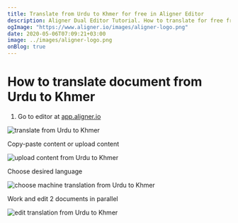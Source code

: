 ```yaml
---
title: Translate from Urdu to Khmer for free in Aligner Editor
description: Aligner Dual Editor Tutorial. How to translate for free from Urdu to Khmer. Aligner is multilingual document management platform. 
ogImage: "https://www.aligner.io/images/aligner-logo.png"
date: 2020-05-06T07:09:21+03:00
image: ../images/aligner-logo.png
onBlog: true
---
```


# How to translate document from Urdu to Khmer

1. Go to editor at [app.aligner.io](https://app.aligner.io "Aligner App web page")

![translate from Urdu to Khmer](../aligner-blank-editor.png "translate from Urdu to Khmer")

Copy-paste content or upload content

![upload content from Urdu to Khmer](../aligner-uploaded-document.png "upload content from Urdu to Khmer")

Choose desired language

![choose machine translation from Urdu to Khmer](../aligner-language-dropdown.png "choose machine translation from Urdu to Khmer")

Work and edit 2 documents in parallel

![edit translation from Urdu to Khmer](../aligner-double-sitded-editor.png "edit translation from Urdu to Khmer")

